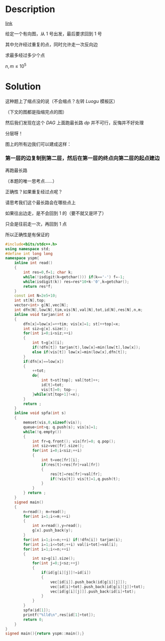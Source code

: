 # Description

[link](https://www.luogu.com.cn/problem/P3119)

给定一个有向图，从 $1$ 号出发，最后要求回到 $1$ 号

其中允许经过重复的点，同时允许走一次反向边

求最多经过多少个点

$n,m \le 10^5$

# Solution

这种题上了缩点没的说（不会缩点？左转 $Luogu$ 模板区）

（下文的图都是指缩完点的图）

然后我们发现在这个 $DAG$ 上面跑最长路 $dp$ 并不可行，反悔并不好处理

分层呀！

图上的所有边我们可以建成这样：

### 第一层的边复制到第二层，然后在第一层的终点向第二层的起点建边

再跑最长路

（本题的唯一思考点……）

正确性？如果重复经过点呢？

请思考我们这个最长路会在哪些点上

如果往出边走，是不会回到 $1$ 的（要不就又是环了）

只会是往前走一次，再回到 $1$ 点

所以正确性是有保证的

```cpp
#include<bits/stdc++.h>
using namespace std;
#define int long long
namespace yspm{
	inline int read()
	{
		int res=0,f=1; char k;
		while(!isdigit(k=getchar())) if(k=='-') f=-1;
		while(isdigit(k)) res=res*10+k-'0',k=getchar();
		return res*f;
	}
	const int N=2e5+10;
	int st[N],top;
	vector<int> g[N],vec[N];
	int dfn[N],low[N],tim,vis[N],val[N],tot,id[N],res[N],n,m;
	inline void tarjan(int x)
	{
		dfn[x]=low[x]=++tim; vis[x]=1; st[++top]=x;
		int siz=g[x].size(); 
		for(int i=0;i<siz;++i)
		{
			int t=g[x][i]; 
			if(!dfn[t]) tarjan(t),low[x]=min(low[t],low[x]);
			else if(vis[t]) low[x]=min(low[x],dfn[t]);
		}
		if(dfn[x]==low[x])
		{
			++tot; 
			do{
				int t=st[top]; val[tot]++;
				id[t]=tot;
				vis[t]=0; top--;
			}while(st[top+1]!=x);
		}
		return ;
	}
	inline void spfa(int s)
	{
		memset(vis,0,sizeof(vis));
		queue<int>q; q.push(s); vis[s]=1;
		while(!q.empty())
		{
			int fr=q.front(); vis[fr]=0; q.pop();
			int siz=vec[fr].size();
			for(int i=0;i<siz;++i)
			{
				int t=vec[fr][i]; 
				if(res[t]<res[fr]+val[fr]) 
				{
					res[t]=res[fr]+val[fr];
					if(!vis[t]) vis[t]=1,q.push(t);
				}
			}
		} return ;
	}
	signed main()
	{
		n=read(); m=read();
		for(int i=1;i<=m;++i)
		{
			int x=read(),y=read();
			g[x].push_back(y);
		}
		for(int i=1;i<=n;++i) if(!dfn[i]) tarjan(i);
		for(int i=1;i<=tot;++i) val[i+tot]=val[i];
		for(int i=1;i<=n;++i)
		{
			int sz=g[i].size();
			for(int j=0;j<sz;++j)
			{
				if(id[g[i][j]]!=id[i]) 
				{
					vec[id[i]].push_back(id[g[i][j]]);
					vec[id[i]+tot].push_back(id[g[i][j]]+tot);
					vec[id[g[i][j]]].push_back(id[i]+tot);
				}
			}
		}
		spfa(id[1]);
		printf("%lld\n",res[id[1]+tot]);
		return 0;
	}
}
signed main(){return yspm::main();}
```
